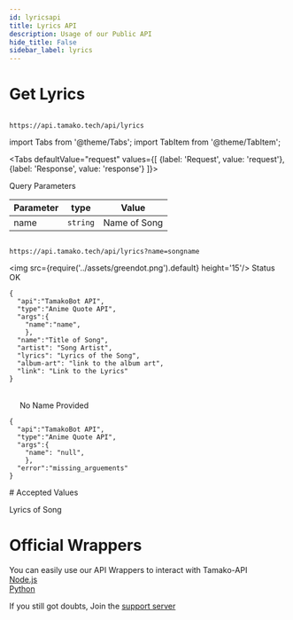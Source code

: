 ```yaml
---
id: lyricsapi
title: Lyrics API
description: Usage of our Public API
hide_title: False
sidebar_label: lyrics
---
```


# Get Lyrics
```

https://api.tamako.tech/api/lyrics

```

import Tabs from '@theme/Tabs';
import TabItem from '@theme/TabItem';

<Tabs
  defaultValue="request"
  values={[
    {label: 'Request', value: 'request'},
    {label: 'Response', value: 'response'}
  ]}>
  <TabItem value="request">

  Query Parameters

  | Parameter | type | Value |
  |-|-|-|
  | name | `string` | Name of Song |

  </TabItem>

  <TabItem value="response">

  ```

  https://api.tamako.tech/api/lyrics?name=songname

  ```

  <img src={require('../assets/greendot.png').default} height='15'/> Status OK

```
{
  "api":"TamakoBot API",
  "type":"Anime Quote API",
  "args":{
    "name":"name",
    },
  "name":"Title of Song",
  "artist": "Song Artist",
  "lyrics": "Lyrics of the Song",
  "album-art": "link to the album art",
  "link": "Link to the Lyrics"
}
```

<br/>
<img src={require('../assets/reddot.png').default} height='15'/> No Name Provided

```
{
  "api":"TamakoBot API",
  "type":"Anime Quote API",
  "args":{
    "name": "null",
    },
  "error":"missing_arguements"
}
```

  </TabItem>
</Tabs>
# Accepted Values

Lyrics of Song

# Official Wrappers 

You can easily use our API Wrappers to interact with Tamako-API <br/>
[Node.js](https://www.npmjs.com/package/tamako-api) <br/>
[Python](https://pypi.org/project/Tamako.py/)

If you still got doubts, Join the [support server](https://discord.com/invite/dDnmY56/)
